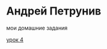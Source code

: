  # Андрей Петрунив 
 мои домашние задания   
 
[урок 4](https://petruniv.github.io/mini-book%20m2%20les4/src/ "Описание")
